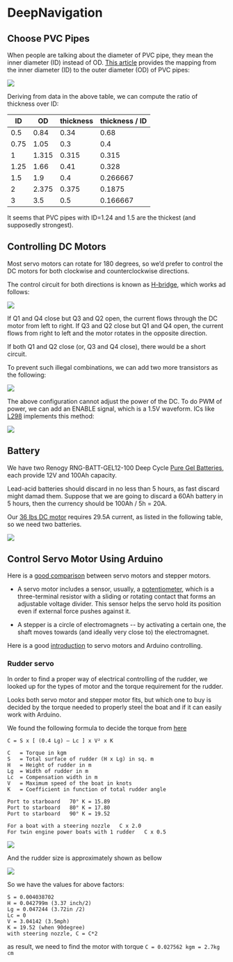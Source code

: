 # DeepNavigation

## Choose PVC Pipes

When people are talking about the diameter of PVC pipe, they mean the inner diameter (ID) instead of OD. [This article](https://www.pvcfittingsonline.com/resource-center/pvc-pipe-od-size-chart/) provides the mapping from the inner diameter (ID) to the outer diameter (OD) of PVC pipes: 

![](https://pvcfittingsonline.com/wordpress/wp-content/uploads/2016/04/PVC-Pipe-OD-Chart.jpg)

Deriving from data in the above table, we can compute the ratio of thickness over ID:

| ID   |  OD   | thickness | thickness / ID |
|------|-------|-----------|----------------|
| 0.5  | 0.84  | 0.34      | 0.68           |
| 0.75 | 1.05  | 0.3       | 0.4            |
| 1    | 1.315 | 0.315     | 0.315          |
| 1.25 | 1.66  | 0.41      | 0.328          |
| 1.5  | 1.9   | 0.4       | 0.266667       |
| 2    | 2.375 | 0.375     | 0.1875         |
| 3    | 3.5   | 0.5       | 0.166667       |

It seems that PVC pipes with ID=1.24 and 1.5 are the thickest (and supposedly strongest).

## Controlling DC Motors

Most servo motors can rotate for 180 degrees, so we’d prefer to control the DC motors for both clockwise and counterclockwise directions.

The control circuit for both directions is known as [H-bridge](http://www.modularcircuits.com/blog/articles/h-bridge-secrets/h-bridges-the-basics/), which works ad follows:

![](http://modularcircuits.com/blog/wp-content/uploads/2011/10/image7.png)

If Q1 and Q4 close but Q3 and Q2 open, the current flows through the DC motor from left to right.  If Q3 and Q2 close but Q1 and Q4 open, the current flows from right to left and the motor rotates in the opposite direction.

If both Q1 and Q2 close (or, Q3 and Q4 close), there would be a short circuit.

To prevent such illegal combinations, we can add two more transistors as the following:

![](images/h-bridge-no-shortcut.png)

The above configuration cannot adjust the power of the DC. To do PWM of power, we can add an ENABLE signal, which is a 1.5V waveform. ICs like [L298](https://www.sparkfun.com/datasheets/Robotics/L298_H_Bridge.pdf) implements this method:

![](images/L298.jpeg)

## Battery

We have two Renogy RNG-BATT-GEL12-100 Deep Cycle [Pure Gel Batteries](https://www.amazon.com/gp/product/B01KN6QUW2/ref=oh_aui_detailpage_o00_s00?ie=UTF8&psc=1), each provide 12V and 100Ah capacity.

Lead-acid batteries should discard in no less than 5 hours, as fast discard might damad them. Suppose that we are going to discard a 60Ah battery in 5 hours, then the currency should be 100Ah / 5h = 20A.

Our [36 lbs DC motor](https://www.amazon.com/gp/product/B0713ZRFCC/ref=oh_aui_detailpage_o01_s00?ie=UTF8&psc=1) requires 29.5A current, as listed in the following table, so we need two batteries.

![](images/dc-motor-spec.png)

## Control Servo Motor Using Arduino

Here is a [good comparison](http://bioeng.nus.edu.sg/mm/wp-content/uploads/2012/07/MotorControl-1japwem.pdf) between servo motors and stepper motors.

- A servo motor includes a sensor, usually, a [potentiometer](https://en.wikipedia.org/wiki/Potentiometer), which is a three-terminal resistor with a sliding or rotating contact that forms an adjustable voltage divider.  This sensor helps the servo hold its position even if external force pushes against it.

- A stepper is a circle of electromagnets -- by activating a certain one, the shaft moves towards (and ideally very close to) the electromagnet.

Here is a good [introduction](https://www.digikey.com/en/articles/techzone/2017/mar/servo-motors-and-control-with-arduino-platforms)
to servo motors and Arduino controlling.

### Rudder servo

In order to find a proper way of electrical controlling of the rudder, we looked up for the types of motor and the torque requirement for the rudder.

Looks both servo motor and stepper motor fits, but which one to buy is decided by the torque needed to properly steel the boat and if it can easily work with Arduino.

We found the following formula to decide the torque from [here](http://www.ls-france.com/en/power-assisted-hydraulic-steering-systems/torque-calculation-assist/)

```
C = S x [ (0.4 Lg) – Lc ] x V² x K

C	= Torque in kgm
S	= Total surface of rudder (H x Lg) in sq. m
H	= Height of rudder in m
Lg	= Width of rudder in m
Lc	= Compensation width in m
V	= Maximum speed of the boat in knots
K	= Coefficient in function of total rudder angle

Port to starboard	70°	K = 15.89
Port to starboard	80°	K = 17.80
Port to starboard	90°	K = 19.52

For a boat with a steering nozzle	C x 2.0
For twin engine power boats with 1 rudder	C x 0.5

```
![](images/schema_safran.png)

And the rudder size is approximately shown as bellow

![](images/rudder_size.jpg)

So we have the values for above factors:

```
S = 0.004038702
H = 0.042799m (3.37 inch/2)
Lg = 0.047244 (3.72in /2)
Lc = 0
V = 3.04142 (3.5mph)
K = 19.52 (when 90degree)
with steering nozzle, C = C*2
```

as result, we need to find the motor with torque `C = 0.027562 kgm = 2.7kg cm`
